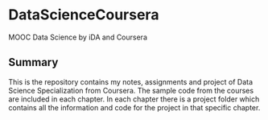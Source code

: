 # DataScienceCoursera
MOOC Data Science by iDA and Coursera

## Summary
This is the repository contains my notes, assignments and project of Data Science Specialization from Coursera. The sample code from the courses are included in each chapter. In each chapter there is a project folder which contains all the information and code for the project in that specific chapter.
